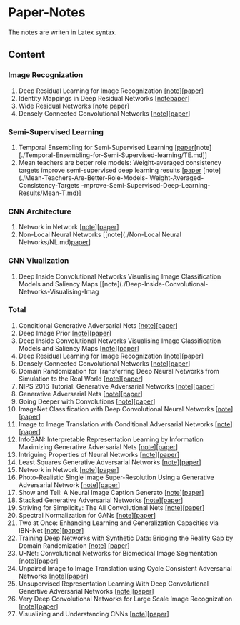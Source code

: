 # Paper-Notes
The notes are writen in Latex syntax.

## Content

### Image Recognization
1. Deep Residual Learning for Image Recognization [[note](./Deep-Residual-Learning-for-Image-Recognition/ResNet.md)][[paper](https://arxiv.org/abs/1512.03385)]
2. Identity Mappings in Deep Residual Networks [[note](./Identity-Mappings-in-Deep-Residual-Networks/PreAct-ResNet.md)[paper](https://arxiv.org/abs/1603.05027)]
3. Wide Residual Networks [[note](./Wide-Residual-Networks/wideResNet.md) [paper](https://arxiv.org/abs/1605.07146)]
4. Densely Connected Convolutional Networks [[note](./Densely-Connected-Convolutional-Networks/DenseNet.md)][[paper](https://arxiv.org/abs/1608.06993)]



### Semi-Supervised Learning

1. Temporal Ensembling for Semi-Supervised Learning [[paper](https://arxiv.org/abs/1610.02242)[note][./Temporal-Ensembling-for-Semi-Supervised-learning/TE.md]]
2. Mean teachers are better role models: Weight-averaged consistency targets improve semi-supervised deep learning results [[paper](https://papers.nips.cc/paper/6719-mean-teachers-are-better-role-models-weight-averaged-consistency-targets-improve-semi-supervised-deep-learning-results.pdf) [note](./Mean-Teachers-Are-Better-Role-Models- Weight-Averaged-Consistency-Targets -mprove-Semi-Supervised-Deep-Learning-Results/Mean-T.md)]


### CNN Architecture
1. Network in Network [[note](./Network-in-Network/NIN.md)][[paper](https://arxiv.org/abs/1312.4400)]
2. Non-Local Neural Networks [[note](./Non-Local Neural Networks/NL.md)[paper](https://arxiv.org/abs/1711.07971)]



### CNN Viualization
1. Deep Inside Convolutional Networks Visualising Image Classification Models and Saliency Maps [[note](./Deep-Inside-Convolutional-Networks-Visualising-Imag

### Total

1. Conditional Generative Adversarial Nets [[note](./Conditional-Generative-Adversarial-Nets/cGANs.md)][[paper](https://arxiv.org/abs/1411.1784)]
2. Deep Image Prior [[note](./Deep-Image-Prior/Deep-Image-Prior.md)][[paper](https://dmitryulyanov.github.io/deep_image_prior)]
3. Deep Inside Convolutional Networks Visualising Image Classification Models and Saliency Maps [[note](./Deep-Inside-Convolutional-Networks-Visualising-Image-Classification-Models-and-Saliency-Maps/CNN-Vis-Saliency-Maps.md)][[paper](https://arxiv.org/abs/1312.6034)]
4. Deep Residual Learning for Image Recognization [[note](./Deep-Residual-Learning-for-Image-Recognition/ResNet.md)][[paper](https://arxiv.org/abs/1512.03385)]
5. Densely Connected Convolutional Networks [[note](./Densely-Connected-Convolutional-Networks/DenseNet.md)][[paper](https://arxiv.org/abs/1608.06993)]
6. Domain Randomization for Transferring Deep Neural Networks from Simulation to the Real World [[note](./Domain-Randomization-for-Transferring-Deep-Neural-Networks-from-Simulation-to-the-Real-World/Domain-Randomization.md)][[paper](https://arxiv.org/abs/1703.06907)]
7. NIPS 2016 Tutorial: Generative Adversarial Networks  [[note](./GAN-Tutorial/GAN.md)][[paper](https://arxiv.org/abs/1701.00160)]
8. Generative Adversarial Nets [[note](./Generative-Adversarial-Nets/GAN.md)][[paper](https://arxiv.org/abs/1406.2661)]
9. Going Deeper with Convolutions [[note](./Going-Deeper-with-Convolutions/GoogleNet.md)][[paper](https://arxiv.org/abs/1409.4842)]
10. ImageNet Classification with Deep Convolutional Neural Networks [[note](./ImageNet-Classification-with-Deep-Convolutional-Neural-Networks/AlexNet.md)][[paper](https://www.nvidia.cn/content/tesla/pdf/machine-learning/imagenet-classification-with-deep-convolutional-nn.pdf)]
11. Image to Image Translation with Conditional Adversarial Networks [[note](./Image-to-Image-Translation-with-Conditional-Adversarial-Networks/Pix2Pix.md)][[paper](https://phillipi.github.io/pix2pix/)]
12. InfoGAN: Interpretable Representation Learning by Information Maximizing Generative Adversarial Nets [[note](./InfoGAN-Interpretable-Representation-Learning-by-Information-Maximizing-Generative-Adversarial-Nets/InfoGAN.md)][[paper](https://arxiv.org/abs/1606.03657)]
13. Intriguing Properties of Neural Networks [[note](./Intriguing-Properties-of-Neural-Networks/Adversarial-Examples.md)][[paper](https://arxiv.org/abs/1312.6199)]
14. Least Squares Generative Adversarial Networks [[note](./Least-Squares-Generative-Adversarial-Networks/LSGANs.md)][[paper](https://arxiv.org/abs/1611.04076)]
15. Network in Network [[note](./Network-in-Network/NIN.md)][[paper](https://arxiv.org/abs/1312.4400)]
16. Photo-Realistic Single Image Super-Resolution Using a Generative Adversarial
    Network [[note](./Photo-Realistic-Single-Image-Super-Resolution-Using-a-Generative-Adversarial-Network/SRGAN.md)][[paper](https://arxiv.org/pdf/1609.04802.pdf)]
17. Show and Tell: A Neural Image Caption Generato [[note](./Show-and-Tell-A-Neural-Image-Caption-Generator/Show-and-Tell.md)][[paper](https://arxiv.org/abs/1411.4555)]
18. Stacked Generative Adversarial Networks [[note](./Stacked-Generative-Adversarial-Networks/SGAN.md)][[paper](https://arxiv.org/pdf/1612.04357.pdf)]
19. Striving for Simplicity: The All Convolutional Nets [[note](./Striving-for-Simplicity-The-All-Convolutional-Net/All-CNNs.md)][[paper](https://arxiv.org/abs/1412.6806)]
20. Spectral Normalization for GANs [[note](./Spectral-Normalization-for-GANS/Spectral-Norm.md)][[paper](https://arxiv.org/pdf/1802.05957.pdf)]
21. Two at Once: Enhancing Learning and Generalization Capacities via IBN-Net [[note](./Two-at-Once-Enhancing-Learning-and-Generalization-Capacities-via-IBN-Net/IBN-Net.md)][[paper](https://arxiv.org/abs/1807.09441)]
22. Training Deep Networks with Synthetic Data: Bridging the Reality Gap by Domain Randomization [[note](./Training-Deep-Networks-with-Synthetic-Data-Bridging-the-Reality-Gap-by-Domain-Randomization/Domain-Randomization-Object-Detection.md)] [[paper](https://www.semanticscholar.org/paper/Training-Deep-Networks-With-Synthetic-Data%3A-the-Gap-Tremblay-Prakash/c636cd6eba286357fe807c0ca4b02c3b9b7b5619?navId=citing-papers)]
23. U-Net: Convolutional Networks for Biomedical Image Segmentation [[note](./U-Net-Convolutional-Networks-for-Biomedical-Image-Segmentation/U-net.md)][[paper](https://arxiv.org/pdf/1505.04597.pdf)]
24. Unpaired Image to Image Translation using Cycle Consistent Adversarial Networks [[note](./Unpaired-Image-to-Image-Translation-using-Cycle-Consistent-Adversarial-Networks/cycleGAN.md)][[paper](https://arxiv.org/pdf/1703.10593.pdf)]
25. Unsupervised Representation Learning With Deep Convolutional Genertive Adversarial Networks [[note](DCGAN.md)][[paper](https://arxiv.org/abs/1511.06434)]
26. Very Deep Convolutional Networks for Large Scale Image Recognization [[note](./Very-Deep-Convolutional-Networks-for-Large-Scale-Image-Recognization/VGG.md)][[paper](https://arxiv.org/pdf/1409.1556.pdf)]
27. Visualizing and Understanding CNNs [[note](./Visualizing-and-Understanding-CNNs/Deconv-Vis.md)][[paper](https://cs.nyu.edu/~fergus/papers/zeilerECCV2014.pdf)]